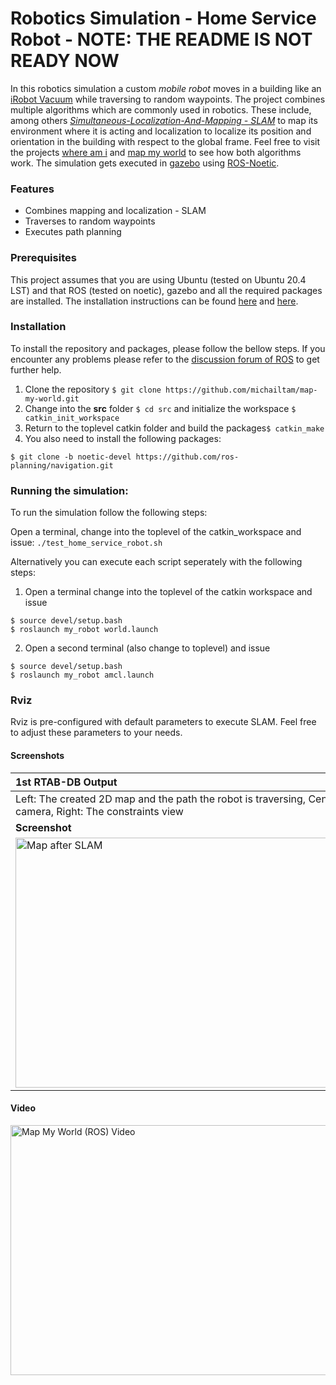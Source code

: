 # Robotics Simulation - Home Service Robot - NOTE: THE README IS NOT READY NOW
In this robotics simulation a custom *mobile robot* moves in a building like an [iRobot Vacuum](https://www.irobot.com/roomba/600-seriess) while traversing to random waypoints. The project combines multiple algorithms which are commonly used in robotics. These include, among others [*Simultaneous-Localization-And-Mapping - SLAM*](https://en.wikipedia.org/wiki/Simultaneous_localization_and_mapping) to map its environment where it is acting and localization to localize its position and orientation in the building with respect to the global frame. Feel free to visit the projects [where am i](https://github.com/michailtam/where-am-i) and [map my world](https://github.com/michailtam/robotics-map-my-world) to see how both algorithms work. The simulation gets executed in [gazebo](http://gazebosim.org/) using [ROS-Noetic](https://www.ros.org/).

### Features
- Combines mapping and localization - SLAM
- Traverses to random waypoints
- Executes path planning

### Prerequisites
This project assumes that you are using Ubuntu (tested on Ubuntu 20.4 LST) and that ROS (tested on noetic), gazebo and all the required packages are installed. The installation instructions can be found [here](http://wiki.ros.org/kinetic/Installation/Ubuntu) and [here](http://gazebosim.org/tutorials?tut=install_ubuntu).

### Installation
To install the repository and packages, please follow the bellow steps. If you encounter any problems please refer to the [discussion forum of ROS](https://discourse.ros.org/) to get further help.

1. Clone the repository ```$ git clone https://github.com/michailtam/map-my-world.git```
2. Change into the **src** folder ```$ cd src``` and initialize the workspace ```$ catkin_init_workspace```
3. Return to the toplevel catkin folder and build the packages```$ catkin_make```
4. You also need to install the following packages:
```
$ git clone -b noetic-devel https://github.com/ros-planning/navigation.git
```

### Running the simulation:
To run the simulation follow the following steps:

Open a terminal, change into the toplevel of the catkin_workspace and issue: 
```./test_home_service_robot.sh```

Alternatively you can execute each script seperately with the following steps:
1. Open a terminal change into the toplevel of the catkin workspace and issue
```
$ source devel/setup.bash
$ roslaunch my_robot world.launch
```
2. Open a second terminal (also change to toplevel) and issue
```
$ source devel/setup.bash
$ roslaunch my_robot amcl.launch
```

### Rviz
Rviz is pre-configured with default parameters to execute SLAM. Feel free to adjust these parameters to your needs.

#### Screenshots
| **1st RTAB-DB Output** |
| :--- |
| Left: The created 2D map and the path the robot is traversing, Center: The output of the camera, Right: The constraints view | 
| **Screenshot** |
| <img src="https://github.com/michailtam/map-my-world/blob/master/images/rtabmap-dbviewer-start_0.png" alt="Map after SLAM" width="660" height="400" border="0" /> |

#### Video
<a href="https://youtu.be/6FNHveEkFfM" target="_blank">
<img src="https://github.com/michailtam/map-my-world/blob/master/images/video_preview.png" alt="Map My World (ROS) Video" width="560" height="400" border="0" />